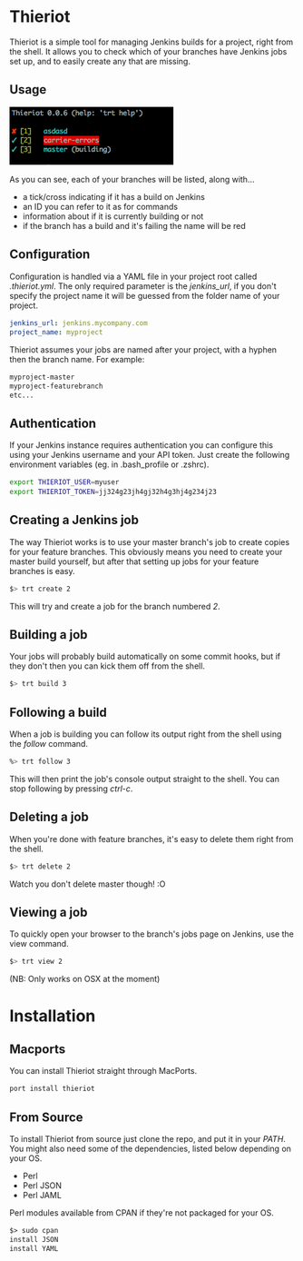 
Thieriot
========

Thieriot is a simple tool for managing Jenkins builds for a project, right
from the shell.  It allows you to check which of your branches have Jenkins
jobs set up, and to easily create any that are missing.

Usage
-----

![](http://github.com/rodnaph/thieriot/raw/master/screenshot.png)

As you can see, each of your branches will be listed, along with...

* a tick/cross indicating if it has a build on Jenkins
* an ID you can refer to it as for commands
* information about if it is currently building or not
* if the branch has a build and it's failing the name will be red

Configuration
-------------

Configuration is handled via a YAML file in your project root called _.thieriot.yml_.  The only required
parameter is the _jenkins_url_, if you don't specify the project name it will be guessed from the folder
name of your project.

```yaml
jenkins_url: jenkins.mycompany.com
project_name: myproject
```

Thieriot assumes your jobs are named after your project, with a hyphen then the branch name.  For example:

```
myproject-master
myproject-featurebranch
etc...
```

Authentication
--------------

If your Jenkins instance requires authentication you can configure this using your
Jenkins username and your API token.  Just create the following environment
variables (eg. in .bash_profile or .zshrc).

```bash
export THIERIOT_USER=myuser
export THIERIOT_TOKEN=jj324g23jh4gj32h4g3hj4g234j23
```

Creating a Jenkins job
----------------------

The way Thieriot works is to use your master branch's job to create copies for
your feature branches.  This obviously means you need to create your master
build yourself, but after that setting up jobs for your feature branches is easy.

```bash
$> trt create 2
```

This will try and create a job for the branch numbered _2_.

Building a job
--------------

Your jobs will probably build automatically on some commit hooks, but if they don't
then you can kick them off from the shell.

```bash
$> trt build 3
```

Following a build
-----------------

When a job is building you can follow its output right from the shell using the
_follow_ command.

```bash
%> trt follow 3
```

This will then print the job's console output straight to the shell.  You can stop
following by pressing _ctrl-c_.

Deleting a job
--------------

When you're done with feature branches, it's easy to delete them right from the shell.

```bash
$> trt delete 2
```

Watch you don't delete master though! :O

Viewing a job
-------------

To quickly open your browser to the branch's jobs page on Jenkins, use the view command.

```bash
$> trt view 2
```

(NB: Only works on OSX at the moment)

Installation
============

Macports
--------

You can install Thieriot straight through MacPorts.

```bash
port install thieriot
```

From Source
-----------

To install Thieriot from source just clone the repo, and put it in your _PATH_.
You might also need some of the dependencies, listed below depending on your OS.

 * Perl
 * Perl JSON
 * Perl JAML

Perl modules available from CPAN if they're not packaged for your OS.

```
$> sudo cpan
install JSON
install YAML
```

